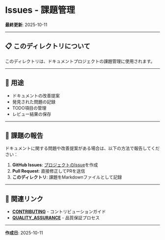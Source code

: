 # Issues - 課題管理

**最終更新**: 2025-10-11

---

## 📋 このディレクトリについて

このディレクトリは、ドキュメントプロジェクトの課題管理に使用されます。

---

## 🎯 用途

- ドキュメントの改善提案
- 発見された問題の記録
- TODO項目の管理
- レビュー結果の保存

---

## 📝 課題の報告

ドキュメントに関する問題や改善提案がある場合は、以下の方法で報告してください：

1. **GitHub Issues**: [プロジェクトのIssue](https://github.com/kamogashira-sys/q-cli-docs/issues)を作成
2. **Pull Request**: 直接修正してPRを送信
3. **このディレクトリ**: 課題をMarkdownファイルとして記録

---

## 🔗 関連リンク

- **[CONTRIBUTING](../meta/CONTRIBUTING.md)** - コントリビューションガイド
- **[QUALITY_ASSURANCE](../meta/QUALITY_ASSURANCE.md)** - 品質保証プロセス

---

**作成日**: 2025-10-11
